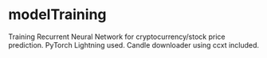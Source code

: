 # modelTraining

Training Recurrent Neural Network for cryptocurrency/stock price prediction. PyTorch Lightning used.
Candle downloader using ccxt included.
